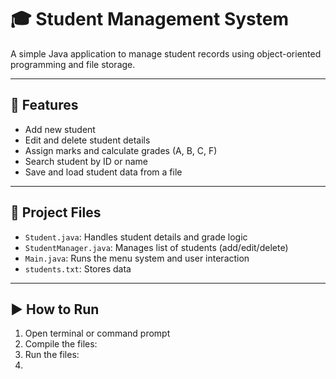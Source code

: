 # 🎓 Student Management System

A simple Java application to manage student records using object-oriented programming and file storage.

---

## 🚀 Features
- Add new student
- Edit and delete student details
- Assign marks and calculate grades (A, B, C, F)
- Search student by ID or name
- Save and load student data from a file

---

## 📁 Project Files

- `Student.java`: Handles student details and grade logic
- `StudentManager.java`: Manages list of students (add/edit/delete)
- `Main.java`: Runs the menu system and user interaction
- `students.txt`: Stores data

---

## ▶️ How to Run
1. Open terminal or command prompt
2. Compile the files:
3. Run the files:
4. 

